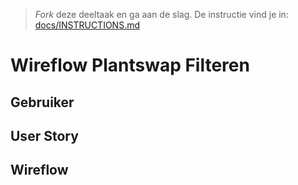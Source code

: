 > _Fork_ deze deeltaak en ga aan de slag. De instructie vind je in: [docs/INSTRUCTIONS.md](docs/INSTRUCTIONS.md)

# Wireflow Plantswap Filteren
<!-- Geef je opdracht een titel en schrijf in één zin wat het is -->

## Gebruiker
<!-- Het is duidelijk wie de gebruiker is -->

## User Story
<!-- Er is een User Story geschreven van de interactie -->

## Wireflow
<!-- Toon de wireflow -->
